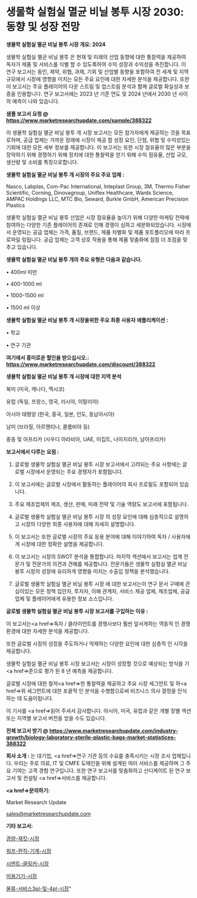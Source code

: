 # 생물학 실험실 멸균 비닐 봉투 시장 2030: 동향 및 성장 전망

<strong>생물학 실험실 멸균 비닐 봉투 시장 개요: 2024</strong>

생물학 실험실 멸균 비닐 봉투 은 현재 및 미래의 산업 동향에 대한 통찰력을 제공하여 독자가 제품 및 서비스를 식별 할 수 있도록하여 수익 성장과 수익성을 촉진합니다. 이 연구 보고서는 동인, 제약, 위협, 과제, 기회 및 산업별 동향을 포함하여 전 세계 및 지역 규모에서 시장에 영향을 미치는 모든 주요 요인에 대한 자세한 분석을 제공합니다. 또한이 보고서는 주요 플레이어의 다운 스트림 및 업스트림 분석과 함께 글로벌 확실성과 보증을 인용합니다. 연구 보고서에는 2023 년 기준 연도 및 2024 년에서 2030 년 사이의 예측이 나와 있습니다.



<strong>샘플 보고서 요청 @ <a href=https://www.marketresearchupdate.com/sample/388322>https://www.marketresearchupdate.com/sample/388322</a></strong>

이 생물학 실험실 멸균 비닐 봉투 개 시장 보고서는 모든 참가자에게 제공하는 것을 목표로하며, 공급 업체는 가까운 장래에 시장이 제공 할 성장 요인, 단점, 위협 및 수익성있는 기회에 대한 모든 세부 정보를 제공합니다. 이 보고서는 또한 시장 점유율의 많은 부분을 장악하기 위해 경쟁하기 위해 정치에 대한 통찰력을 얻기 위해 수익 점유율, 산업 규모, 생산량 및 소비를 특징으로합니다.



<strong>생물학 실험실 멸균 비닐 봉투 개 시장의 주요 주요 업체 :</strong>

Nasco, Labplas, Com-Pac International, Inteplast Group, 3M, Thermo Fisher Scientific, Corning, Dinovagroup, Uniflex Healthcare, Wards Science, AMPAC Holdings LLC, MTC Bio, Seward, Burkle GmbH, American Precision Plastics

생물학 실험실 멸균 비닐 봉투 산업은 시장 점유율을 높이기 위해 다양한 마케팅 전략에 참여하는 다양한 기존 플레이어의 존재로 인해 경쟁이 심하고 세분화되었습니다. 시장에서 운영되는 공급 업체는 가격, 품질, 브랜드, 제품 차별화 및 제품 포트폴리오에 따라 프로파일 링됩니다. 공급 업체는 고객 상호 작용을 통해 제품 맞춤화에 점점 더 초점을 맞추고 있습니다.



<strong>생물학 실험실 멸균 비닐 봉투 개의 주요 유형은 다음과 같습니다.</strong>

• 400ml 미만

• 400-1000 ml

• 1000-1500 ml

• 1500 ml 이상



<strong>생물학 실험실 멸균 비닐 봉투 개 시장을위한 주요 최종 사용자 애플리케이션 :</strong>

• 학교

• 연구 기관



<strong>여기에서 흥미로운 할인을 받으십시오.: <a href=https://www.marketresearchupdate.com/discount/388322>https://www.marketresearchupdate.com/discount/388322</a></strong>



<strong>생물학 실험실 멸균 비닐 봉투 개 시장에 대한 지역 분석</strong>

북미 (미국, 캐나다, 멕시코)

유럽 (독일, 프랑스, 영국, 러시아, 이탈리아)

아시아 태평양 (한국, 중국, 일본, 인도, 동남아시아)

남미 (브라질, 아르헨티나, 콜롬비아 등)

중동 및 아프리카 (사우디 아라비아, UAE, 이집트, 나이지리아, 남아프리카)



<strong>보고서에서 다루는 요점 :</strong>

1. 글로벌 생물학 실험실 멸균 비닐 봉투 시장 보고서에서 고려되는 주요 사항에는 글로벌 시장에서 운영되는 주요 경쟁자가 포함됩니다.

2. 이 보고서에는 글로벌 시장에서 활동하는 플레이어의 회사 프로필도 포함되어 있습니다.

3. 주요 제조업체의 제조, 생산, 판매, 미래 전략 및 기술 역량도 보고서에 포함됩니다.

4. 글로벌 생물학 실험실 멸균 비닐 봉투 시장 의 성장 요인에 대해 심층적으로 설명하고 시장의 다양한 최종 사용자에 대해 자세히 설명합니다.

5. 이 보고서는 또한 글로벌 시장의 주요 응용 분야에 대해 이야기하여 독자 / 사용자에게 시장에 대한 정확한 설명을 제공합니다.

6. 이 보고서는 시장의 SWOT 분석을 통합합니다. 마지막 섹션에서 보고서는 업계 전문가 및 전문가의 의견과 견해를 제공합니다. 전문가들은 생물학 실험실 멸균 비닐 봉투 시장의 성장에 유리하게 영향을 미치는 수출입 정책을 분석했습니다.

7. 글로벌 생물학 실험실 멸균 비닐 봉투 시장 에 대한 보고서는이 연구 문서 구매에 관심이있는 모든 정책 입안자, 투자자, 이해 관계자, 서비스 제공 업체, 제조업체, 공급 업체 및 플레이어에게 유용한 정보 소스입니다.



<strong>글로벌 생물학 실험실 멸균 비닐 봉투 시장 보고서를 구입하는 이유 :</strong>

이 보고서는<a href=>독자 / 클</a>라이언트를 경쟁사보다 훨씬 앞서게하는 역동적 인 경쟁 환경에 대한 자세한 분석을 제공합니다.

또한 글로벌 시장의 성장을 주도하거나 억제하는 다양한 요인에 대한 심층적 인 시각을 제공합니다.

생물학 실험실 멸균 비닐 봉투 시장 보고서는 시장이 성장할 것으로 예상되는 방식을 기<a href=>준으로</a> 평가 된 8 년 예측을 제공합니다.

글로벌 시장에 대한 철저<a href=>한 통찰력</a>을 제공하고 주요 시장 세그먼트 및 하<a href=>위 세그</a>먼트에 대한 포괄적 인 분석을 수행함으로써 비즈니스 의사 결정을 인식하는 데 도움이됩니다.

이 기사를 <a href=>읽어 주</a>셔서 감사합니다. 아시아, 미국, 유럽과 같은 개별 장별 섹션 또는 지역별 보고서 버전을 얻을 수도 있습니다.



<strong>전체 보고서 받기 @ <a href=https://www.marketresearchupdate.com/industry-growth/biology-laboratory-sterile-plastic-bags-market-statistices-388322>https://www.marketresearchupdate.com/industry-growth/biology-laboratory-sterile-plastic-bags-market-statistices-388322</a></strong>



<strong>회사 소개 :</strong>
는 대기업, <a href=>연구 기</a>관 등의 수요를 충족시키는 시장 조사 업체입니다. 우리는 주로 의료, IT 및 CMFE 도메인을 위해 설계된 여러 서비스를 제공하며 그 주요 기여는 고객 경험 연구입니다. 또한 연구 보고서를 맞춤화하고 신디케이트 된 연구 보고서 및 컨설팅 <a href=>서비</a>스를 제공합니다.



<strong><a href=>문의하기:</a></strong>

Market Research Update

sales@marketresearchupdate.com



<strong>기타 보고서:</strong>

<a href=https://www.linkedin.com/pulse/경량-재킷-시장-세분화-연구-및-목표-고객2029년-market-matrix-musings-analysis/>경량-재킷-시장</a>

<a href=https://www.linkedin.com/pulse/워프-편직-기계-시장-진입-전략-및-위험-평가2029년-survey-spotlight-pro-24-analysis-7jh2f/>워프-편직-기계-시장</a>

<a href=https://www.linkedin.com/pulse/시멘트-클링커-시장-경쟁-분석-및-성장-잠재력-2029-data-dive-diaries-24-analysis-44dsf/>시멘트-클링커-시장</a>

<a href=https://www.linkedin.com/pulse/미용기기-시장-동향-및-성장-전망-analytics-avenue-adventures-24-ana-lkvwf/>미용기기-시장</a>

<a href=https://www.linkedin.com/pulse/물류-서비스3pl-및-4pl-시장-세분화-연구-목표-고객2030년-analytics-alchemy-360-analysis-rsqmf/>물류-서비스3pl-및-4pl-시장</a>"

